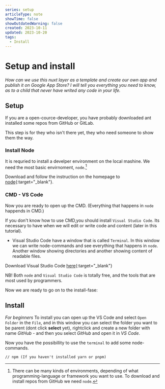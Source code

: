 ```yaml
---
series: setup
articleType: note
showTime: false
showOutdatedWarning: false
created: 2023-10-11
updated: 2023-10-20
tags:
  - Install
---
```


# Setup and install
*How can we use this nuxt layer as a template and create our own app and publish it on Google App Store? I will tell you everything you need to know, as to a child that never have writed any code in your life.*

## Setup
If you are a open-cource-developer, you have probably downloaded ant installed some repos from GitHub or GitLab.

This step is for they who isn't there yet, they who need someone to show them the way.

### Install Node
It is requried to install a develper environment on the local mashine. We need the most basic envirnoment, `node`.[^1]

Download and follow the instruction on the homepage to [node](https://nodejs.org/en/download){:target="_blank"}.

### CMD - VS Code
Now you are ready to open up the CMD. (Everything that happens in `node` happends in CMD.)

If you don't know how to use CMD,you should install `Visual Studio Code`. Its necessary to have when we will edit or write code and content (later in this tutorial).
- Visual Studio Code have a window that is called `Terminal`. In this window we can write node-commands and see everything that happens in `node`. Another window showing directories and another showing content of readable files.

Download Visual Studio Code [here](https://code.visualstudio.com/){:target="_blank"}

NB! Both `node` and `Visual Studio Code` is totally free, and the tools that are most used by programmers.

Now we are ready to go on to the install-fase:

## Install
_For beginners_
To install you can open up the VS Code and select `Open Folder` in the `File`, and in this window you can select the folder you want to be parent (dont click **select** yet), rightclick and create a new folder with name _GitHub_ - and then you select _GitHub_ and open it in _VS Code_.

Now you have the possibillity to use the `terminal` to add some node-commands.
```
// npm (If you haven't installed yarn or pnpm)

```




[^1]: There can be many kinds of environments, depending of what programming-language or framework you want to use. To download and install repos from GitHub we need `node`.

<!-- 
Made by lovkyndig 2023.
-->
